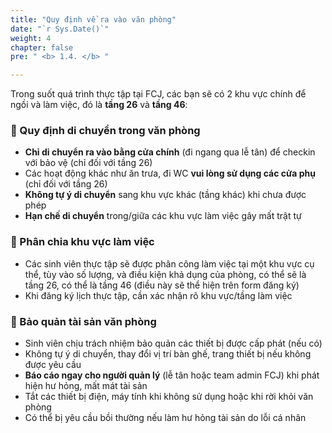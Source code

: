 ```yaml
---
title: "Quy định về ra vào văn phòng"
date: "`r Sys.Date()`"
weight: 4
chapter: false
pre: " <b> 1.4. </b> "

---
```


Trong suốt quá trình thực tập tại FCJ, các bạn sẽ có 2 khu vực chính để ngồi và làm việc, đó là **tầng 26** và **tầng 46**:

### 📌 Quy định di chuyển trong văn phòng
- **Chỉ di chuyển ra vào bằng cửa chính** (đi ngang qua lễ tân) để checkin với bảo vệ (chỉ đối với tầng 26)
- Các hoạt động khác như ăn trưa, đi WC **vui lòng sử dụng các cửa phụ** (chỉ đối với tầng 26)
- **Không tự ý di chuyển** sang khu vực khác (tầng khác) khi chưa được phép
- **Hạn chế di chuyển** trong/giữa các khu vực làm việc gây mất trật tự

### 📌 Phân chia khu vực làm việc
- Các sinh viên thực tập sẽ được phân công làm việc tại một khu vực cụ thể, tùy vào số lượng, và điều kiện khả dụng của phòng, có thể sẽ là tầng 26, có thể là tầng 46 (điều này sẽ thể hiện trên form đăng ký)
- Khi đăng ký lịch thực tập, cần xác nhận rõ khu vực/tầng làm việc

### 📌 Bảo quản tài sản văn phòng
- Sinh viên chịu trách nhiệm bảo quản các thiết bị được cấp phát (nếu có)
- Không tự ý di chuyển, thay đổi vị trí bàn ghế, trang thiết bị nếu không được yêu cầu
- **Báo cáo ngay cho người quản lý** (lễ tân hoặc team admin FCJ) khi phát hiện hư hỏng, mất mát tài sản
- Tắt các thiết bị điện, máy tính khi không sử dụng hoặc khi rời khỏi văn phòng
- Có thể bị yêu cầu bồi thường nếu làm hư hỏng tài sản do lỗi cá nhân
